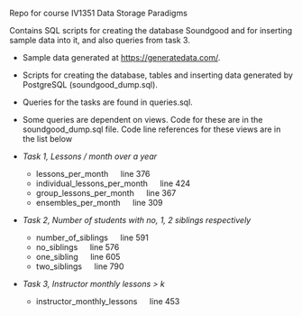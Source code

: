 Repo for course IV1351 Data Storage Paradigms

Contains SQL scripts for creating the database Soundgood and for inserting sample data into it, and also queries from task 3.

- Sample data generated at https://generatedata.com/.
- Scripts for creating the database, tables and inserting data generated by PostgreSQL (soundgood_dump.sql).
- Queries for the tasks are found in queries.sql. 
- Some queries are dependent on views. Code for these are in the soundgood_dump.sql file. Code line references for these views are in the list below


- _Task 1, Lessons / month over a year_
	- lessons_per_month &emsp; line 376
	- individual_lessons_per_month &emsp; line 424
	- group_lessons_per_month &emsp; line 367
	- ensembles_per_month &emsp; line 309
  
- _Task 2, Number of students with no, 1, 2 siblings respectively_
	- number_of_siblings &emsp; line 591
	- no_siblings &emsp; line 576
	- one_sibling &emsp; line 605
	- two_siblings &emsp; line 790
  
- _Task 3, Instructor monthly lessons > k_
	- instructor_monthly_lessons &emsp; line 453


